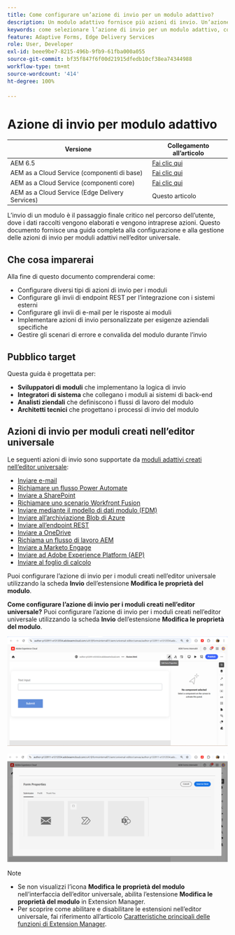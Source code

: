 ```yaml
---
title: Come configurare un’azione di invio per un modulo adattivo?
description: Un modulo adattivo fornisce più azioni di invio. Un’azione di invio definisce il modo in cui un modulo adattivo viene elaborato dopo l’invio. Puoi utilizzare le azioni di invio incorporate o crearne di personalizzate.
keywords: come selezionare l’azione di invio per un modulo adattivo, collegare un modulo adattivo a un elenco di sharepoint, collegare un modulo adattivo a una libreria di documenti di sharepoint, collegare un modulo adattivo a un modello dati modulo (FDM)
feature: Adaptive Forms, Edge Delivery Services
role: User, Developer
exl-id: beee9be7-8215-496b-9fb9-61fba000a055
source-git-commit: bf35f847f6f00d21915dfedb10cf38ea74344988
workflow-type: tm+mt
source-wordcount: '414'
ht-degree: 100%

---
```


# Azione di invio per modulo adattivo

| Versione | Collegamento all’articolo |
|---------|-----------------------------|
| AEM 6.5 | [Fai clic qui](https://experienceleague.adobe.com/docs/experience-manager-65/forms/adaptive-forms-basic-authoring/configuring-submit-actions.html?lang=it) |
| AEM as a Cloud Service (componenti di base) | [Fai clic qui](/help/forms/configuring-submit-actions.md) |
| AEM as a Cloud Service (componenti core) | [Fai clic qui](/help/forms/configure-submit-actions-core-components.md) |
| AEM as a Cloud Service (Edge Delivery Services) | Questo articolo |


L’invio di un modulo è il passaggio finale critico nel percorso dell’utente, dove i dati raccolti vengono elaborati e vengono intraprese azioni. Questo documento fornisce una guida completa alla configurazione e alla gestione delle azioni di invio per moduli adattivi nell’editor universale.

## Che cosa imparerai

Alla fine di questo documento comprenderai come:

- Configurare diversi tipi di azioni di invio per i moduli
- Configurare gli invii di endpoint REST per l’integrazione con i sistemi esterni
- Configurare gli invii di e-mail per le risposte ai moduli
- Implementare azioni di invio personalizzate per esigenze aziendali specifiche
- Gestire gli scenari di errore e convalida del modulo durante l’invio

## Pubblico target

Questa guida è progettata per:

- **Sviluppatori di moduli** che implementano la logica di invio
- **Integratori di sistema** che collegano i moduli ai sistemi di back-end
- **Analisti ziendali** che definiscono i flussi di lavoro del modulo
- **Architetti tecnici** che progettano i processi di invio del modulo

## Azioni di invio per moduli creati nell’editor universale

Le seguenti azioni di invio sono supportate da [moduli adattivi creati nell’editor universale](/help/edge/docs/forms/universal-editor/create-forms.md):

- [Inviare e-mail](/help/forms/configure-submit-action-send-email.md)
- [Richiamare un flusso Power Automate](/help/forms/forms-microsoft-power-automate-integration.md)
- [Inviare a SharePoint](/help/forms/configure-submit-action-sharepoint.md)
- [Richiamare uno scenario Workfront Fusion](/help/forms/submit-adaptive-form-to-workfront-fusion.md)
- [Inviare mediante il modello di dati modulo (FDM)](/help/forms/integrate-adaptive-form-with-fdm.md)
- [Inviare all’archiviazione Blob di Azure](/help/forms/configure-submit-action-azure-blob-storage.md)
- [Inviare all’endpoint REST](/help/forms/configure-submit-action-restpoint.md)
- [Inviare a OneDrive](/help/forms/configure-submit-action-onedrive.md)
- [Richiama un flusso di lavoro AEM](/help/forms/configure-submit-action-workflow.md)
- [Inviare a Marketo Engage](/help/forms/submit-adaptive-form-to-marketo-engage.md)
- [Inviare ad Adobe Experience Platform (AEP)](/help/forms/aem-forms-aep-connector.md)
- [Inviare al foglio di calcolo](/help/forms/forms-submission-service.md)

<!--You can also submit an Adaptive Form in the Universal Editor to other storage or CRM integrations:

* [Connect Adaptive Form to Salesforce](/help/forms/aem-forms-salesforce-integration.md)
* [Connect an Adaptive Form to Microsoft&reg; Dynamics OData](/help/forms/ms-dynamics-odata-configuration.md)-->

Puoi configurare l’azione di invio per i moduli creati nell’editor universale utilizzando la scheda **Invio** dell’estensione **Modifica le proprietà del modulo**.

**Come configurare l’azione di invio per i moduli creati nell’editor universale?**
Puoi configurare l’azione di invio per i moduli creati nell’editor universale utilizzando la scheda **Invio** dell’estensione **Modifica le proprietà del modulo**.

![Icona delle proprietà del modulo](/help/forms/assets/ue-form-properties-icon.png)

![Proprietà del modulo dell’editor universale](/help/forms/assets/ue-form-properties.png)

>[!NOTE]
>
> - Se non visualizzi l’icona **Modifica le proprietà del modulo** nell’interfaccia dell’editor universale, abilita l’estensione **Modifica le proprietà del modulo** in Extension Manager.
> - Per scoprire come abilitare e disabilitare le estensioni nell’editor universale, fai riferimento all’articolo [Caratteristiche principali delle funzioni di Extension Manager](https://developer.adobe.com/uix/docs/extension-manager/feature-highlights/#enablingdisabling-extensions).
